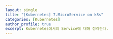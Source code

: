 ```yaml
---
layout: single
title: "[Kubernetes] 7.MicroService on k8s"
categories: [Kubernetes]
author_profile: true
excerpt: Kubernetes에서의 Service에 대해 정리한다.
---
```

